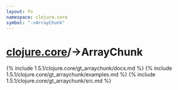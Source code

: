 ```yaml
---
layout: fn
namespace: clojure.core
symbol: "->ArrayChunk"
---
```


# [clojure.core](../)/->ArrayChunk

{% include 1.5.1/clojure.core/gt_arraychunk/docs.md %}
{% include 1.5.1/clojure.core/gt_arraychunk/examples.md %}
{% include 1.5.1/clojure.core/gt_arraychunk/src.md %}

